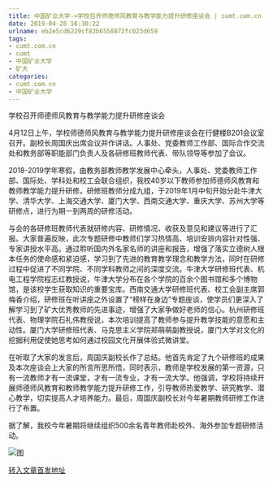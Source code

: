 ```yaml
---
title: 中国矿业大学->学校召开师德师风教育与教学能力提升研修座谈会 | cumt.com.cn
date: 2019-04-28 16:30:22
urlname: eb2e5cd6229cf83b6558872fc023d659
tags: 
- cumt.com.cn
- cumt
- 中国矿业大学
- 矿大
categories:
- cumt.com.cn
- 中国矿业大学
---
```


学校召开师德师风教育与教学能力提升研修座谈会

4月12日上午，学校师德师风教育与教学能力提升研修座谈会在行健楼B201会议室召开。副校长周国庆出席会议并作讲话。人事处、党委教师工作部、国际合作交流处和教务部等职能部门负责人及各研修班教师代表、带队领导等参加了会议。

2018-2019学年寒假，由教务部教师教学发展中心牵头，人事处、党委教师工作部、国际处、学科处和校工会联合组织，我校40岁以下教师参加师德师风教育和教师教学能力提升研修。研修班教师分成九组，于2019年1月中旬开始分赴牛津大学、清华大学、上海交通大学、厦门大学、西南交通大学、重庆大学、苏州大学等研修点，进行为期一到两周的研修活动。

与会的各研修班教师代表就研修内容、研修情况、收获及意见和建议等进行了汇报。大家普遍反映，此次专题研修中教师们学习热情高、培训安排内容针对性强、专家讲授水平高。通过聆听国内外名家名师的讲座和报告，增强了落实立德树人根本任务的使命感和紧迫感，学习到了先进的教育教学理念和教学方法，同时在研修过程中促进了不同学院、不同学科教师之间的深度交流。牛津大学研修班代表、机电工程学院程志红教授说，牛津大学分布在各个学院的百余个图书馆和多个博物馆，是该校学生获取知识的重要宝库。西南交通大学研修班代表、校工会副主席郭梅香介绍，研修班在听讲座之外设置了“榜样在身边”专题座谈，使学员们更深入了解学习到了矿大优秀教师的先进事迹，增强了大家争做好老师的信心。杭州研修班代表、物理学院石礼伟教授说，本次培训提高了教师参与提升教学技能的意愿和主动性。厦门大学研修班代表、马克思主义学院郑萌萌副教授说，厦门大学对文化的挖掘利用促使她思考如何通过校园文化开展体验式微讲堂。

在听取了大家的发言后，周国庆副校长作了总结。他首先肯定了九个研修班的成果及本次座谈会上大家的所言所思所悟，同时表示，教师是学校发展的第一资源，只有一流教师才有一流课堂，才有一流专业，才有一流大学。他强调，学校将持续开展师德师风教育和教师教学能力提升研修工作，引导教师热爱教学、研究教学、潜心教学，切实提高人才培养能力。最后，周国庆副校长对今年暑期教师研修工作进行了布置。

据了解，我校今年暑期将继续组织500余名青年教师赴校外、海外参加专题研修活动。

![图](http://xwzx.cumt.edu.cn/_upload/article/images/f9/5f/397f19054c05bec1132eafd816cb/eb884e62-f171-46d2-b01c-3bceb8789fda.jpg)

[转入文章首发地址](http://xwzx.cumt.edu.cn/ed/c2/c513a519618/page.psp)